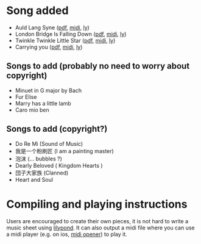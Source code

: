 # Song added 
- Auld Lang Syne ([pdf](songs/auld_lang_syne/auld_lang_syne.pdf), [midi](songs/auld_lang_syne/auld_lang_syne.midi), [ly](songs/auld_lang_syne/auld_lang_syne.ly))
- London Bridge Is Falling Down ([pdf](songs/london_bridge_is_falling_down/london_bridge_is_falling_down.pdf), [midi](songs/london_bridge_is_falling_down/london_bridge_is_falling_down.midi), [ly](songs/london_bridge_is_falling_down/london_bridge_is_falling_down.ly))
- Twinkle Twinkle Little Star ([pdf](songs/twinkle_twinkle_little_star/twinkle_twinkle_little_star.pdf), [midi](songs/twinkle_twinkle_little_star/twinkle_twinkle_little_star.midi), [ly](songs/twinkle_twinkle_little_star/twinkle_twinkle_little_star.ly))
- Carrying you ([pdf](songs/carrying_you/carrying_you.pdf), [midi](songs/carrying_you/carrying_you.midi), [ly](songs/carrying_you/carrying_you.ly))

## Songs to add (probably no need to worry about copyright)
- Minuet in G major by Bach
- Fur Elise
- Marry has a little lamb
- Caro mio ben

## Songs to add (copyright?)
- Do Re Mi (Sound of Music)
- 我是一个粉刷匠 (I am a painting master)
- 泡沫 (... bubbles ?)
- Dearly Beloved ( Kingdom Hearts )
- 団子大家族 (Clanned)
- Heart and Soul

# Compiling and playing instructions
Users are encouraged to create their own pieces, it is not hard to write a music sheet using [lilypond](http://lilypond.org/). It can also output a midi file where you can use a midi player (e.g. on ios, [midi opener](http://appstore.com/midi_opener)) to play it.


